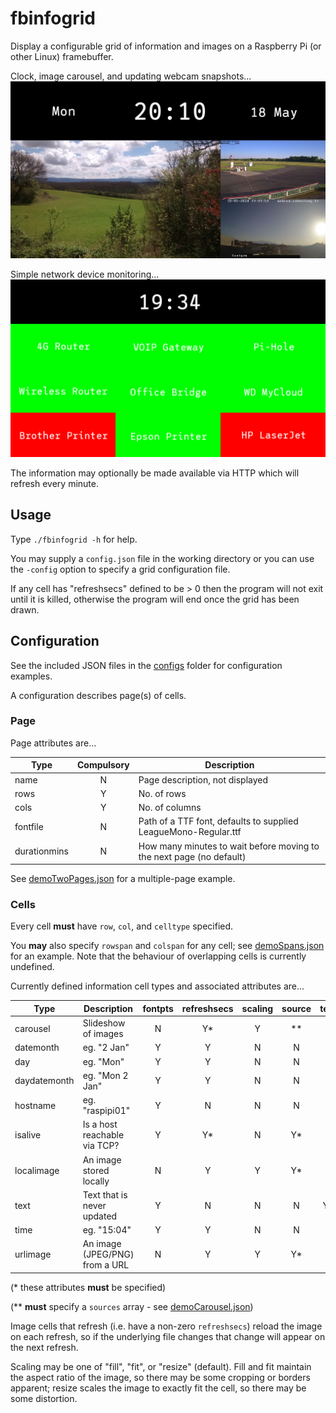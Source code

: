 # fbinfogrid
Display a configurable grid of information and images on a Raspberry Pi (or other Linux) framebuffer.

Clock, image carousel, and updating webcam snapshots...
![fbinfogrid screenshot 1](screenshots/demo02.png) 

Simple network device monitoring...
![fbinfogrid network monitoring](screenshots/hostmon1.png) 

The information may optionally be made available via HTTP which will refresh every minute.

## Usage
Type ```./fbinfogrid -h``` for help.  

You may supply a ```config.json``` file in the working directory or you can use the ```-config``` option 
to specify a grid configuration file.

If any cell has "refreshsecs" defined to be > 0 then the program will not exit until it is killed, 
otherwise the program will end once the grid has been drawn.

## Configuration
See the included JSON files in the [configs](configs) folder for configuration examples.

A configuration describes page(s) of cells.  

### Page
Page attributes are...

| Type     | Compulsory | Description |
|----------| :--------: |-------------|
| name     |     N      | Page description, not displayed |
| rows     |     Y      | No. of rows |
| cols     |     Y      | No. of columns |
| fontfile |     N      | Path of a TTF font, defaults to supplied LeagueMono-Regular.ttf |
| durationmins | N      | How many minutes to wait before moving to the next page (no default) |

See [demoTwoPages.json](configs/demoTwoPages.json) for a multiple-page example.

### Cells

Every cell **must** have ```row```, ```col```, and ```celltype``` specified.

You **may** also specify ```rowspan``` and ```colspan``` for any cell;
see [demoSpans.json](configs/demoSpans.json) for an example.
Note that the behaviour of overlapping cells is currently undefined.

Currently defined information cell types and associated attributes are...

|   Type      |  Description                   | fontpts | refreshsecs | scaling | source | text |
|-------------|--------------------------------| :-----: | :---------: | :-----: | :----: | :--: |
| carousel    | Slideshow of images            |    N    |      Y*     |    Y    |    **  |   N  |
| datemonth   | eg. "2 Jan"                    |    Y    |      Y      |    N    |    N   |   N  |
| day         | eg. "Mon"                      |    Y    |      Y      |    N    |    N   |   N  |
| daydatemonth | eg. "Mon 2 Jan"               |    Y    |      Y      |    N    |    N   |   N  |
| hostname    | eg. "raspipi01"                |    Y    |      N      |    N    |    N   |   N  |
| isalive     | Is a host reachable via TCP?   |    Y    |      Y*     |    N    |    Y*  |   Y  |
| localimage  | An image stored locally        |    N    |      Y      |    Y    |    Y*  |   N  |
| text        | Text that is never updated     |    Y    |      N      |    N    |    N   |   Y* |
| time        | eg. "15:04"                    |    Y    |      Y      |    N    |    N   |   N  |
| urlimage    | An image (JPEG/PNG) from a URL |    N    |      Y      |    Y    |    Y*  |   N  |

(* these attributes **must** be specified)

(** **must** specify a ```sources``` array - see [demoCarousel.json](configs/demoCarousel.json))  

Image cells that refresh (i.e. have a non-zero ```refreshsecs```) reload the image on each refresh, 
so if the underlying file changes that change will appear on the next refresh.

Scaling may be one of "fill", "fit", or "resize" (default).  Fill and fit maintain the aspect
ratio of the image, so there may be some cropping or borders apparent; resize scales the image to exactly 
fit the cell, so there may be some distortion.
